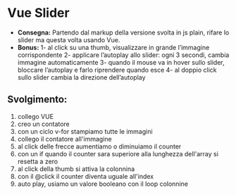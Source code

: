 **Vue Slider**
===
- **Consegna:**
Partendo dal markup della versione svolta in js plain, rifare lo slider ma questa volta usando Vue.
- **Bonus:**
1- al click su una thumb, visualizzare in grande l’immagine corrispondente
2- applicare l’autoplay allo slider: ogni 3 secondi, cambia immagine automaticamente
3- quando il mouse va in hover sullo slider, bloccare l’autoplay e farlo riprendere quando esce
4- al doppio click sullo slider cambia la direzione dell’autoplay

## Svolgimento:
1. collego VUE
2. creo un contatore
3. con un ciclo v-for stampiamo tutte le immagini
4. collego il contatore all'immagine
5. al click delle frecce aumentiamo o diminuiamo il counter
6. con un if quando il counter sara superiore alla lunghezza dell'array si resetta a zero
7. al click della thumb si attiva la colonnina
8. con il @click il counter diventa uguale all'index
9. auto play, usiamo un valore booleano con il loop colonnine
